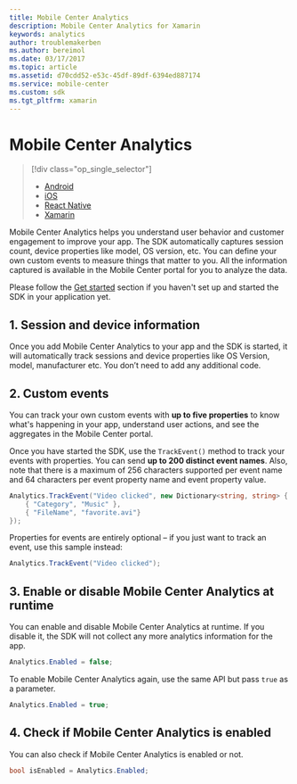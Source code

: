 ```yaml
---
title: Mobile Center Analytics
description: Mobile Center Analytics for Xamarin
keywords: analytics
author: troublemakerben
ms.author: bereimol
ms.date: 03/17/2017
ms.topic: article
ms.assetid: d70cdd52-e53c-45df-89df-6394ed887174
ms.service: mobile-center
ms.custom: sdk
ms.tgt_pltfrm: xamarin
---
```


# Mobile Center Analytics

> [!div class="op_single_selector"]
> * [Android](android.md)
> * [iOS](ios.md)
> * [React Native](react-native.md)
> * [Xamarin](xamarin.md)

Mobile Center Analytics helps you understand user behavior and customer engagement to improve your app. The SDK automatically captures session count, device properties like model, OS version, etc. You can define your own custom events to measure things that matter to you. All the information captured is available in the Mobile Center portal for you to analyze the data.

Please follow the [Get started](~/sdk/getting-started/xamarin.md) section if you haven't set up and started the SDK in your application yet.

## 1. Session and device information

Once you add Mobile Center Analytics to your app and the SDK is started, it will automatically track sessions and device properties like OS Version, model, manufacturer etc. You don’t need to add any additional code.

## 2. Custom events

You can track your own custom events with **up to five properties** to know what's happening in your app, understand user actions, and see the aggregates in the Mobile Center portal.

Once you have started the SDK, use the `TrackEvent()` method to track your events with properties. You can send **up to 200 distinct event names**. Also, note that there is a maximum of 256 characters supported per event name and 64 characters per event property name and event property value.

```csharp
Analytics.TrackEvent("Video clicked", new Dictionary<string, string> {
	{ "Category", "Music" },
	{ "FileName", "favorite.avi"}
});
```

Properties for events are entirely optional – if you just want to track an event, use this sample instead:

```csharp
Analytics.TrackEvent("Video clicked");
```

## 3. Enable or disable Mobile Center Analytics at runtime

You can enable and disable Mobile Center Analytics at runtime. If you disable it, the SDK will not collect any more analytics information for the app.

```csharp
Analytics.Enabled = false;
```

To enable Mobile Center Analytics again, use the same API but pass `true` as a parameter.
       
```csharp
Analytics.Enabled = true;
```

## 4. Check if Mobile Center Analytics is enabled

You can also check if Mobile Center Analytics is enabled or not.

```csharp
bool isEnabled = Analytics.Enabled;
```
